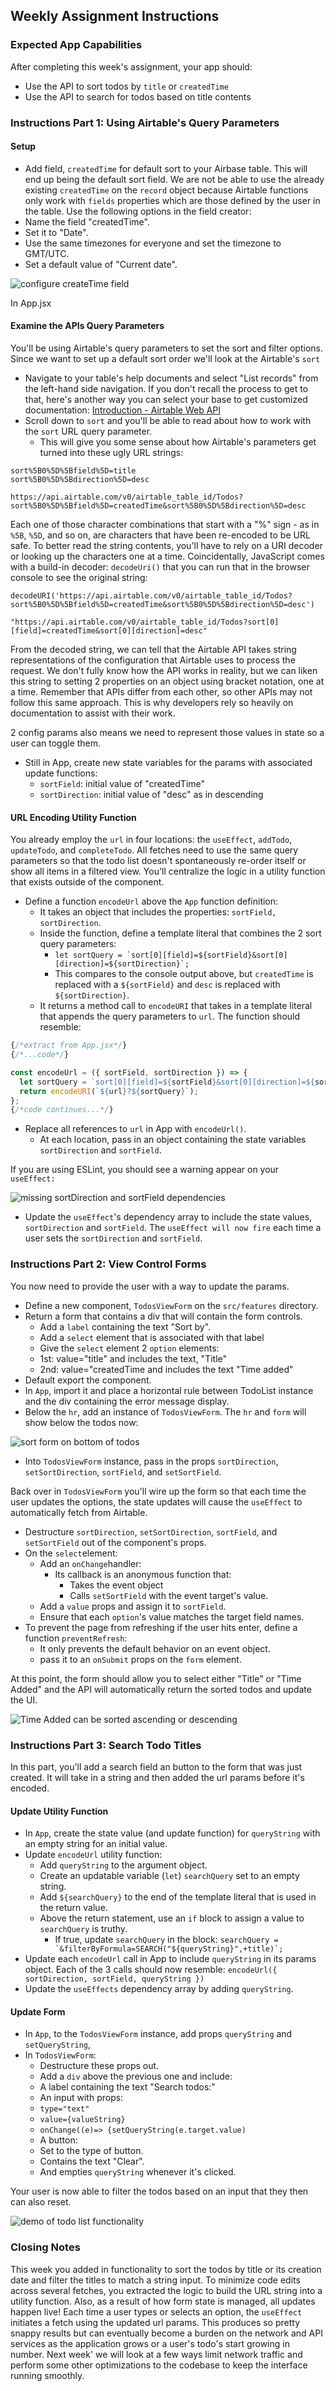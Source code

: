 ## Weekly Assignment Instructions

### Expected App Capabilities

After completing this week's assignment, your app should:

- Use the API to sort todos by `title` or `createdTime`
- Use the API to search for todos based on title contents

### Instructions Part 1: Using Airtable's Query Parameters

#### Setup

- Add field, `createdTime` for default sort to your Airbase table. This will end up being the default sort field. We are not be able to use the already existing `createdTime` on the `record` object because Airtable functions only work with `fields` properties which are those defined by the user in the table. Use the following options in the field creator:
- Name the field "createdTime".
- Set it to "Date".
- Use the same timezones for everyone and set the timezone to GMT/UTC.
- Set a default value of "Current date".

![configure createTime field](https://raw.githubusercontent.com/Code-the-Dream-School/react-curriculum-v3/refs/heads/main/learns-app-content/assignments/assets/week-08/created-time-config.png)

In App.jsx

#### Examine the APIs Query Parameters

You'll be using Airtable's query parameters to set the sort and filter options. Since we want to set up a default sort order we'll look at the Airtable's `sort`

- Navigate to your table's help documents and select "List records" from the left-hand side navigation. If you don't recall the process to get to that, here's another way you can select your base to get customized documentation: [Introduction - Airtable Web API](https://airtable.com/developers/web/api/introduction)
- Scroll down to `sort` and you'll be able to read about how to work with the `sort` URL query parameter.
  - This will give you some sense about how Airtable's parameters get turned into these ugly URL strings:

```text
sort%5B0%5D%5Bfield%5D=title
sort%5B0%5D%5Bdirection%5D=desc

https://api.airtable.com/v0/airtable_table_id/Todos?sort%5B0%5D%5Bfield%5D=createdTime&sort%5B0%5D%5Bdirection%5D=desc
```

Each one of those character combinations that start with a "%" sign - as in `%5B`, `%5D`, and so on, are characters that have been re-encoded to be URL safe. To better read the string contents, you'll have to rely on a URI decoder or looking up the characters one at a time. Coincidentally, JavaScript comes with a build-in decoder: `decodeUri()` that you can run that in the browser console to see the original string:

```console
decodeURI('https://api.airtable.com/v0/airtable_table_id/Todos?sort%5B0%5D%5Bfield%5D=createdTime&sort%5B0%5D%5Bdirection%5D=desc')

"https://api.airtable.com/v0/airtable_table_id/Todos?sort[0][field]=createdTime&sort[0][direction]=desc"
```

From the decoded string, we can tell that the Airtable API takes string representations of the configuration that Airtable uses to process the request. We don't fully know how the API works in reality, but we can liken this string to setting 2 properties on an object using bracket notation, one at a time. Remember that APIs differ from each other, so other APIs may not follow this same approach. This is why developers rely so heavily on documentation to assist with their work.

2 config params also means we need to represent those values in state so a user can toggle them.

- Still in App, create new state variables for the params with associated update functions:
  - `sortField`: initial value of "createdTime"
  - `sortDirection`: initial value of "desc" as in descending

#### URL Encoding Utility Function

You already employ the `url` in four locations: the `useEffect`, `addTodo`, `updateTodo`, and `completeTodo`. All fetches need to use the same query parameters so that the todo list doesn't spontaneously re-order itself or show all items in a filtered view. You'll centralize the logic in a utility function that exists outside of the component.

- Define a function `encodeUrl` above the `App` function definition:
  - It takes an object that includes the properties: `sortField, sortDirection`.
  - Inside the function, define a template literal that combines the 2 sort query parameters:
    - ``let sortQuery = `sort[0][field]=${sortField}&sort[0][direction]=${sortDirection}`;``
    - This compares to the console output above, but `createdTime` is replaced with a `${sortField}` and `desc` is replaced with `${sortDirection}`.
  - It returns a method call to `encodeURI` that takes in a template literal that appends the query parameters to `url`. The function should resemble:

```jsx
{/*extract from App.jsx*/}
{/*...code*/}

const encodeUrl = ({ sortField, sortDirection }) => {
  let sortQuery = `sort[0][field]=${sortField}&sort[0][direction]=${sortDirection}`;
  return encodeURI(`${url}?${sortQuery}`);
};
{/*code continues...*/}
```

- Replace all references to `url` in App with `encodeUrl()`.
  - At each location, pass in an object containing the state variables `sortDirection` and `sortField`.

 If you are using ESLint, you should see a warning appear on your `useEffect:`

![missing sortDirection and sortField dependencies](https://raw.githubusercontent.com/Code-the-Dream-School/react-curriculum-v3/refs/heads/main/learns-app-content/assignments/assets/week-08/missing-deps.png)

- Update the `useEffect`'s dependency array to include the state values, `sortDirection` and `sortField`. The `useEffect will now fire` each time a user sets the `sortDirection` and `sortField`.

### Instructions Part 2: View Control Forms

You now need to provide the user with a way to update the params.

- Define a new component, `TodosViewForm` on the `src/features` directory.
- Return a form that contains a div that will contain the form controls.
  - Add a `label` containing the text "Sort by".
  - Add a `select` element that is associated with that label
  - Give the `select` element 2 `option` elements:
  - 1st: value="title" and includes the text, "Title"
  - 2nd: value="createdTime and includes the text "Time added"
- Default export the component.
- In `App`, import it and place a horizontal rule between TodoList instance and the div containing the error message display.
- Below the `hr`, add an instance of `TodosViewForm`. The `hr` and `form` will show below the todos now:

![sort form on bottom of todos](https://raw.githubusercontent.com/Code-the-Dream-School/react-curriculum-v3/refs/heads/main/learns-app-content/assignments/assets/week-08/todos-hr-sort-form.png)

- Into `TodosViewForm` instance, pass in the props `sortDirection`, `setSortDirection`, `sortField`, and `setSortField`.

Back over in `TodosViewForm` you'll wire up the form so that each time the user updates the options, the state updates will cause the `useEffect` to automatically fetch from Airtable.

- Destructure `sortDirection`, `setSortDirection`, `sortField`, and `setSortField` out of the component's props.
- On the `select`element:
  - Add an `onChange`handler:
    - Its callback is an anonymous function that:
      - Takes the event object
      - Calls `setSortField` with the event target's value.
  - Add a `value` props and assign it to `sortField`.
  - Ensure that each `option`'s value matches the target field names.
- To prevent the page from refreshing if the user hits enter, define a function `preventRefresh`:
  - It only prevents the default behavior on an event object.
  - pass it to an `onSubmit` props on the `form` element.

At this point, the form should allow you to select either "Title" or "Time Added" and the API will automatically return the sorted todos and update the UI.

![Time Added can be sorted ascending or descending](https://raw.githubusercontent.com/Code-the-Dream-School/react-curriculum-v3/refs/heads/main/learns-app-content/assignments/assets/week-08/time-sort.png)

### Instructions Part 3: Search Todo Titles

In this part, you'll add a search field an button to the form that was just created. It will take in a string and then added the url params before it's encoded.

#### Update Utility Function

- In `App`, create the state value (and update function) for `queryString` with an empty string for an initial value.
- Update `encodeUrl` utility function:
  - Add `queryString` to the argument object.
  - Create an updatable variable (`let`) `searchQuery` set to an empty string.
  - Add `${searchQuery}` to the end of the template literal that is used in the return value.
  - Above the return statement, use an `if` block to assign a value to `searchQuery` is truthy.
    - If true, update `searchQuery` in the block: ``searchQuery = `&filterByFormula=SEARCH("${queryString}",+title)`;``
- Update each `encodeUrl` call in App to include `queryString` in its params object. Each of the 3 calls should now resemble: `encodeUrl({ sortDirection, sortField, queryString })`
- Update the `useEffects` dependency array by adding `queryString`.

#### Update Form

- In `App`, to the `TodosViewForm` instance, add props `queryString` and `setQueryString`,
- In `TodosViewForm`:
  - Destructure these props out.
  - Add a `div` above the previous one and include:
  - A label containing the text "Search todos:"
  - An input with props:
  - `type="text"`
  - `value={valueString}`
  - `onChange((e)=> {setQueryString(e.target.value)`
  - A button:
  - Set to the type of button.
  - Contains the text "Clear".
  - And empties `queryString` whenever it's clicked.

Your user is now able to filter the todos based on an input that they then can also reset.

![demo of todo list functionality](https://raw.githubusercontent.com/Code-the-Dream-School/react-curriculum-v3/refs/heads/main/learns-app-content/assignments/assets/week-08/search-demo.gif)

### Closing Notes

This week you added in functionality to sort the todos by title or its creation date and filter the titles to match a string input. To minimize code edits across several fetches, you extracted the logic to build the URL string into a utility function. Also, as a result of how form state is managed, all updates happen live! Each time a user types or selects an option, the `useEffect` initiates a fetch using the updated url params. This produces so pretty snappy results but can eventually become a burden on the network and API services as the application grows or a user's todo's start growing in number. Next week' we will look at a few ways limit network traffic and perform some other optimizations to the codebase to keep the interface running smoothly.
